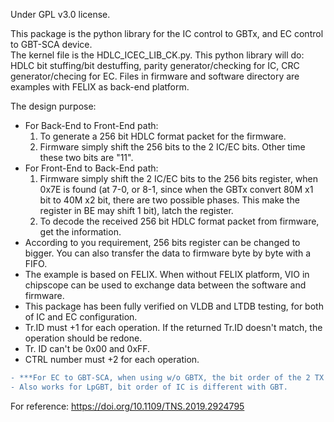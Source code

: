 Under GPL v3.0 license. 

This package is the python library for the IC control to GBTx, and EC control to GBT-SCA device.  
The kernel file is the HDLC\_ICEC\_LIB\_CK.py. This python library will do: HDLC bit stuffing/bit destuffing, parity generator/checking for IC, CRC generator/checing for EC. Files in firmware and software directory are examples with FELIX as back-end platform.

The design purpose:  
- For Back-End to Front-End path:  
  1. To generate a 256 bit HDLC format packet for the firmware.  
  2. Firmware simply shift the 256 bits to the 2 IC/EC bits. Other time these two bits are "11".  
- For Front-End to Back-End path:  
  1. Firmware simply shift the 2 IC/EC bits to the 256 bits register, when 0x7E is found (at 7-0, or 8-1, since when the GBTx convert 80M x1 bit to 40M x2 bit, there are two possible phases. This make the register in BE may shift 1 bit), latch the register.   
  2. To decode the received 256 bit HDLC format packet from firmware, get the information.    
- According to you requirement, 256 bits register can be changed to bigger. You can also transfer the data to firmware byte by byte with a FIFO.  
- The example is based on FELIX. When without FELIX platform, VIO in chipscope can be used to exchange data between the software and firmware.  
- This package has been fully verified on VLDB and LTDB testing, for both of IC and EC configuration.
- Tr.ID must +1 for each operation. If the returned Tr.ID doesn't match, the operation should be redone.
- Tr. ID can't be 0x00 and 0xFF.
- CTRL number must +2 for each operation.
 

```diff
- ***For EC to GBT-SCA, when using w/o GBTX, the bit order of the 2 TX bits and 2 RX bits may need to be set seperately.***
- Also works for LpGBT, bit order of IC is different with GBT.
```

For reference: https://doi.org/10.1109/TNS.2019.2924795
